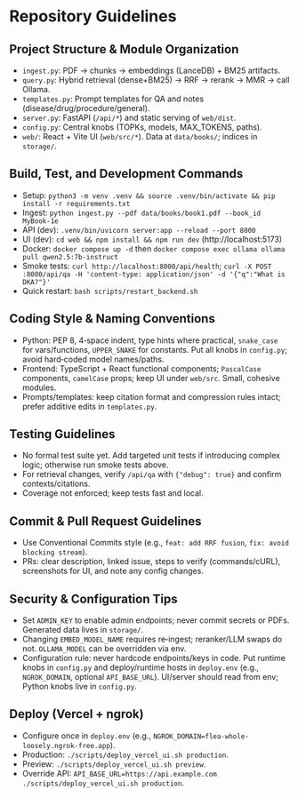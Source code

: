 # Repository Guidelines

## Project Structure & Module Organization
- `ingest.py`: PDF → chunks → embeddings (LanceDB) + BM25 artifacts.
- `query.py`: Hybrid retrieval (dense+BM25) → RRF → rerank → MMR → call Ollama.
- `templates.py`: Prompt templates for QA and notes (disease/drug/procedure/general).
- `server.py`: FastAPI (`/api/*`) and static serving of `web/dist`.
- `config.py`: Central knobs (TOPKs, models, MAX_TOKENS, paths).
- `web/`: React + Vite UI (`web/src/*`). Data at `data/books/`; indices in `storage/`.

## Build, Test, and Development Commands
- Setup: `python3 -m venv .venv && source .venv/bin/activate && pip install -r requirements.txt`
- Ingest: `python ingest.py --pdf data/books/book1.pdf --book_id MyBook-1e`
- API (dev): `.venv/bin/uvicorn server:app --reload --port 8000`
- UI (dev): `cd web && npm install && npm run dev` (http://localhost:5173)
- Docker: `docker compose up -d` then `docker compose exec ollama ollama pull qwen2.5:7b-instruct`
- Smoke tests: `curl http://localhost:8000/api/health`; `curl -X POST :8000/api/qa -H 'content-type: application/json' -d '{"q":"What is DKA?"}'`
- Quick restart: `bash scripts/restart_backend.sh`

## Coding Style & Naming Conventions
- Python: PEP 8, 4‑space indent, type hints where practical, `snake_case` for vars/functions, `UPPER_SNAKE` for constants. Put all knobs in `config.py`; avoid hard‑coded model names/paths.
- Frontend: TypeScript + React functional components; `PascalCase` components, `camelCase` props; keep UI under `web/src`. Small, cohesive modules.
- Prompts/templates: keep citation format and compression rules intact; prefer additive edits in `templates.py`.

## Testing Guidelines
- No formal test suite yet. Add targeted unit tests if introducing complex logic; otherwise run smoke tests above.
- For retrieval changes, verify `/api/qa` with `{"debug": true}` and confirm contexts/citations.
- Coverage not enforced; keep tests fast and local.

## Commit & Pull Request Guidelines
- Use Conventional Commits style (e.g., `feat: add RRF fusion`, `fix: avoid blocking stream`).
- PRs: clear description, linked issue, steps to verify (commands/cURL), screenshots for UI, and note any config changes.

## Security & Configuration Tips
- Set `ADMIN_KEY` to enable admin endpoints; never commit secrets or PDFs. Generated data lives in `storage/`.
- Changing `EMBED_MODEL_NAME` requires re‑ingest; reranker/LLM swaps do not. `OLLAMA_MODEL` can be overridden via env.
- Configuration rule: never hardcode endpoints/keys in code. Put runtime knobs in `config.py` and deploy/runtime hosts in `deploy.env` (e.g., `NGROK_DOMAIN`, optional `API_BASE_URL`). UI/server should read from env; Python knobs live in `config.py`.

## Deploy (Vercel + ngrok)
- Configure once in `deploy.env` (e.g., `NGROK_DOMAIN=flea-whole-loosely.ngrok-free.app`).
- Production: `./scripts/deploy_vercel_ui.sh production`.
- Preview: `./scripts/deploy_vercel_ui.sh preview`.
- Override API: `API_BASE_URL=https://api.example.com ./scripts/deploy_vercel_ui.sh production`.
